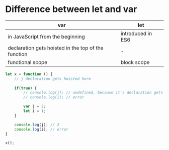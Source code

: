 # Difference between let and var

| var                                                   | let               |
|-------------------------------------------------------|-------------------|
| in JavaScript from the beginning                      | introduced in ES6 |
| declaration gets hoisted in the top of the function   | -                 |
| functional scope                                      | block scope       |

```javascript
let x = function () {
    // j declaration gets hoisted here
    
    if(true) {
        // console.log(j); // undefined, because it's declaration gets hoisted but the value assotiation does not
        // console.log(i); // error

        var j = 2;
        let i = 1;
    }

    console.log(j); // 2
    console.log(i); // error
}

x();
```